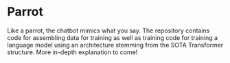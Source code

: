 # Parrot

Like a parrot, the chatbot mimics what you say. The repository contains code for assembling data for training as well as training code for training a language model using an architecture stemming from the SOTA Transformer structure. More in-depth explanation to come!
